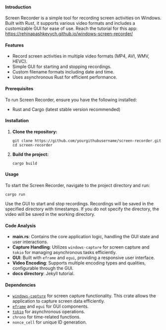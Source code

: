 #### Introduction

Screen Recorder is a simple tool for recording screen activities on Windows. Built with Rust, it supports various video formats and includes a customizable GUI for ease of use. Reach the tutorial for this app: https://rehinapashkevych.github.io/windows-screen-recorder/

#### Features

*   Record screen activities in multiple video formats (MP4, AVI, WMV, HEVC).
*   Simple GUI for starting and stopping recordings.
*   Custom filename formats including date and time.
*   Uses asynchronous Rust for efficient performance.

#### Prerequisites

To run Screen Recorder, ensure you have the following installed:

*   Rust and Cargo (latest stable version recommended)

#### Installation

1.  **Clone the repository:**
    
    `git clone https://github.com/yourgithubusername/screen-recorder.git cd screen-recorder`
    
2.  **Build the project:**
    
    `cargo build`
    

#### Usage

To start the Screen Recorder, navigate to the project directory and run:

`cargo run`

Use the GUI to start and stop recordings. Recordings will be saved in the specified directory with timestamps. If you do not specify the directory, the video will be saved in the working directory.

#### Code Analysis

*   **main.rs**: Contains the core application logic, handling the GUI state and user interactions.
*   **Capture Handling**: Utilizes `windows-capture` for screen capture and `tokio` for managing asynchronous tasks efficiently.
*   **GUI**: Built with `eframe` and `egui`, providing a responsive user interface.
*   **Video Encoding**: Supports multiple encoding types and qualities, configurable through the GUI.
*   **docs directory**: Jekyll tutorial.

#### Dependencies
- [`windows-capture`](https://github.com/NiiightmareXD/windows-capture/tree/main) for screen capture functionality. This crate allows the application to capture screen data efficiently.
- [`eframe`](https://docs.rs/eframe/latest/eframe/) and `egui` for GUI components.
- [`tokio`](https://docs.rs/tokio/latest/tokio/) for asynchronous operations.
- `chrono` for time-related functions.
- `nonce_cell` for unique ID generation.
